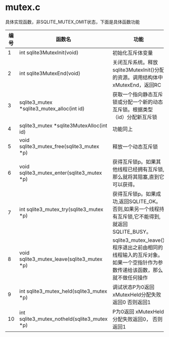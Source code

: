 # mutex.c

具体实现函数，非SQLITE_MUTEX_OMIT状态，下面是具体函数功能

|编号|函数名|功能
| -- | -- | -- |
|1|int sqlite3MutexInit(void)| 初始化互斥体变量
|2|int sqlite3MutexEnd(void)|关闭互斥系统。释放sqlite3MutexInit()分配的资源。调用结构体中xMutexEnd，返回RC
|3|sqlite3_mutex *sqlite3_mutex_alloc(int id)|获取一个指向静态互斥锁或分配一个新的动态互斥锁。根据类型（id）分配新互斥锁
|4|sqlite3_mutex *sqlite3MutexAlloc(int id)|功能同上
|5|void sqlite3_mutex_free(sqlite3_mutex *p)|释放一个动态互斥锁
|6|void sqlite3_mutex_enter(sqlite3_mutex *p)|获得互斥锁p。如果其他线程已经拥有互斥锁,那么就将其阻塞,直到它可以获得。
|7|int sqlite3_mutex_try(sqlite3_mutex *p)|获得互斥锁p。如果成功,返回SQLITE_OK。否则,如果另一个线程持有互斥锁,它不能得到,就返回SQLITE_BUSY。
|8|void sqlite3_mutex_leave(sqlite3_mutex *p)|sqlite3_mutex_leave() 程序退出之前由相同的线程输入的互斥对象。如果一个空指针作为参数传递给该函数，那么就不做任何操作
|9|int sqlite3_mutex_held(sqlite3_mutex *p)|调试状态P为0返回 xMutexHeld分配失败返回0 否则返回1
|10|int sqlite3_mutex_notheld(sqlite3_mutex *p)|P为0返回 xMutexHeld分配失败返回0， 否则返回1

